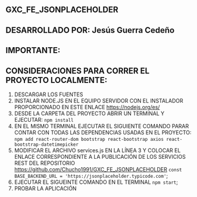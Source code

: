 ## GXC_FE_JSONPLACEHOLDER

## DESARROLLADO POR: Jesús Guerra Cedeño

## IMPORTANTE:

## CONSIDERACIONES PARA CORRER EL PROYECTO LOCALMENTE:

1. DESCARGAR LOS FUENTES
2. INSTALAR NODE.JS EN EL EQUIPO SERVIDOR CON EL INSTALADOR PROPORCIONADO EN ESTE ENLACE https://nodejs.org/es/
3. DESDE LA CARPETA DEL PROYECTO ABRIR UN TERMINAL Y EJECUTAR: 
`npm install`
4. EN EL MISMO TERMINAL EJECUTAR EL SIGUIENTE COMANDO PARAR CONTAR CON TODAS LAS DEPENDENCIAS USADAS EN EL PROYECTO:
`npm add react-router-dom bootstrap react-bootstrap axios react-bootstrap-datetimepicker`
5. MODIFICAR EL ARCHIVO services.js EN LA LÍNEA 3 Y COLOCAR EL ENLACE CORRESPONDIENTE A LA PUBLICACIÓN DE LOS SERVICIOS REST DEL REPOSITORIO https://github.com/Chucho1991/GXC_FE_JSONPLACEHOLDER 
`const BASE_BACKEND_URL = 'https://jsonplaceholder.typicode.com'`;
6. EJECUTAR EL SIGUEINTE COMANDO EN EL TERMINAL 
`npm start`;
7. PROBAR LA APLICACIÓN